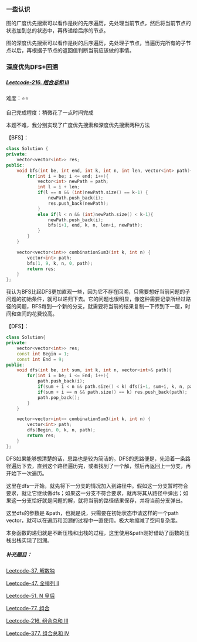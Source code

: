 ### 一些认识

图的广度优先搜索可以看作是树的先序遍历，先处理当前节点，然后将当前节点的状态加到总的状态中，再传递给后序的节点。

图的深度优先搜索可以看作是树的后序遍历，先处理子节点，当遍历完所有的子节点以后，再根据子节点的返回值判断当前应该做的事情。

### 深度优先DFS+回溯

##### [Leetcode-216. 组合总和 III](https://leetcode-cn.com/problems/combination-sum-iii/submissions/)

难度：⭐⭐

自己完成程度：稍微花了一点时间完成

本题不难，我分别实现了广度优先搜索和深度优先搜索两种方法

【BFS】：

```c++
class Solution {
private:
    vector<vector<int>> res;
public:
    void bfs(int be, int end, int k, int n, int len, vector<int> path){
        for(int i = be; i <= end; i++){
            vector<int> newPath = path;
            int l = i + len;
            if(l == n && (int)newPath.size() == k-1) {
                newPath.push_back(i);
                res.push_back(newPath);
            }
            else if(l < n && (int)newPath.size() < k-1){
                newPath.push_back(i);
                bfs(i+1, end, k, n, len+i, newPath);
            }
        }
    }

    vector<vector<int>> combinationSum3(int k, int n) {
        vector<int> path;
        bfs(1, 9, k, n, 0, path);
        return res;
    }
};
```

我认为BFS比起DFS更加直观一些，因为它不存在回溯，只需要想好当前问题的子问题的初始条件，就可以递归下去。它的问题也很明显，像这种需要记录所经过路径的问题，BFS每到一个新的分支，就需要将当前的结果复制一下传到下一层，时间和空间的花费较高。

【DFS】：

```c++
class Solution{
private:
    vector<vector<int>> res;
    const int Begin = 1;
    const int End = 9;
public:
    void dfs(int be, int sum, int k, int n, vector<int>& path){
        for(int i = be; i <= End; i++){
            path.push_back(i);
            if(sum + i < n && path.size() < k) dfs(i+1, sum+i, k, n, path);
            if(sum + i == n && path.size() == k) res.push_back(path);
            path.pop_back();
        }
    }

    vector<vector<int>> combinationSum3(int k, int n) {
        vector<int> path;
        dfs(Begin, 0, k, n, path);
        return res;
    }
};
```

DFS如果能够想清楚的话，思路也是较为简洁的。DFS的思路便是，先沿着一条路径遍历下去，直到这个路径遍历完，或者找到了一个解，然后再返回上一分支，再开始下一次遍历。

这里在dfs一开始，就先将下一分支的情况加入到路径中。假如这一分支暂时符合要求，就让它继续做dfs；如果这一分支不符合要求，就再将其从路径中弹出；如果这一分支恰好就是问题的解，就将当前的路径结果保存，并将当前分支弹出。

这里dfs的参数是 &path，也就是说，只需要在初始状态申请这样的一个path vector，就可以在遍历和回溯的过程中一直使用。极大地缩减了空间复杂度。

本身函数的递归就是不断压栈和出栈的过程，这里使用&path刚好借助了函数的压栈出栈实现了回溯。

##### 补充题目：

[Leetcode-37. 解数独 ](https://leetcode-cn.com/problems/sudoku-solver)

[Leetcode-47. 全排列 II ](https://leetcode-cn.com/problems/permutations-ii/)

[Leetcode-51. N 皇后 ](https://leetcode-cn.com/problems/n-queens/)

[Leetcode-77. 组合 ](https://leetcode-cn.com/problems/combinations/)

[Leetcode-216. 组合总和 III ](https://leetcode-cn.com/problems/combination-sum-iii/)

[Leetcode-377. 组合总和 Ⅳ ](https://leetcode-cn.com/problems/combination-sum-iv/)

